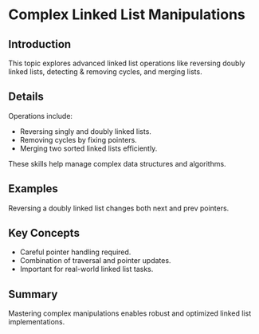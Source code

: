 # Complex Linked List Manipulations

## Introduction
This topic explores advanced linked list operations like reversing doubly linked lists, detecting & removing cycles, and merging lists.

## Details
Operations include:

- Reversing singly and doubly linked lists.  
- Removing cycles by fixing pointers.  
- Merging two sorted linked lists efficiently.

These skills help manage complex data structures and algorithms.

## Examples
Reversing a doubly linked list changes both next and prev pointers.

## Key Concepts
- Careful pointer handling required.  
- Combination of traversal and pointer updates.  
- Important for real-world linked list tasks.

## Summary
Mastering complex manipulations enables robust and optimized linked list implementations.
